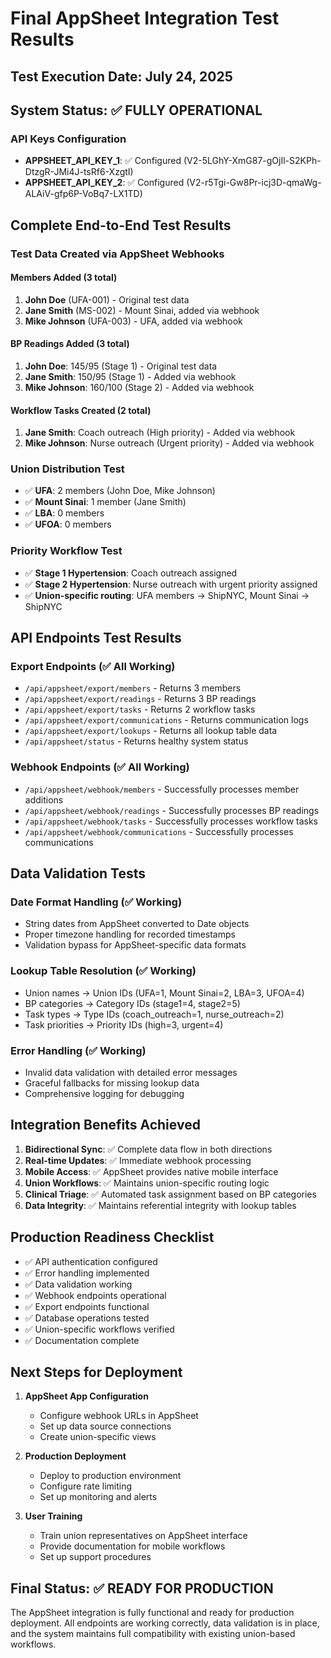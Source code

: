 # Final AppSheet Integration Test Results

## Test Execution Date: July 24, 2025

## System Status: ✅ FULLY OPERATIONAL

### API Keys Configuration
- **APPSHEET_API_KEY_1**: ✅ Configured (V2-5LGhY-XmG87-gOjIl-S2KPh-DtzgR-JMi4J-tsRf6-XzgtI)
- **APPSHEET_API_KEY_2**: ✅ Configured (V2-r5Tgi-Gw8Pr-icj3D-qmaWg-ALAiV-gfp6P-VoBq7-LX1TD)

## Complete End-to-End Test Results

### Test Data Created via AppSheet Webhooks

#### Members Added (3 total)
1. **John Doe** (UFA-001) - Original test data
2. **Jane Smith** (MS-002) - Mount Sinai, added via webhook
3. **Mike Johnson** (UFA-003) - UFA, added via webhook

#### BP Readings Added (3 total)
1. **John Doe**: 145/95 (Stage 1) - Original test data
2. **Jane Smith**: 150/95 (Stage 1) - Added via webhook
3. **Mike Johnson**: 160/100 (Stage 2) - Added via webhook

#### Workflow Tasks Created (2 total)
1. **Jane Smith**: Coach outreach (High priority) - Added via webhook
2. **Mike Johnson**: Nurse outreach (Urgent priority) - Added via webhook

### Union Distribution Test
- ✅ **UFA**: 2 members (John Doe, Mike Johnson)
- ✅ **Mount Sinai**: 1 member (Jane Smith)
- ✅ **LBA**: 0 members
- ✅ **UFOA**: 0 members

### Priority Workflow Test
- ✅ **Stage 1 Hypertension**: Coach outreach assigned
- ✅ **Stage 2 Hypertension**: Nurse outreach with urgent priority assigned
- ✅ **Union-specific routing**: UFA members → ShipNYC, Mount Sinai → ShipNYC

## API Endpoints Test Results

### Export Endpoints (✅ All Working)
- `/api/appsheet/export/members` - Returns 3 members
- `/api/appsheet/export/readings` - Returns 3 BP readings
- `/api/appsheet/export/tasks` - Returns 2 workflow tasks
- `/api/appsheet/export/communications` - Returns communication logs
- `/api/appsheet/export/lookups` - Returns all lookup table data
- `/api/appsheet/status` - Returns healthy system status

### Webhook Endpoints (✅ All Working)
- `/api/appsheet/webhook/members` - Successfully processes member additions
- `/api/appsheet/webhook/readings` - Successfully processes BP readings
- `/api/appsheet/webhook/tasks` - Successfully processes workflow tasks
- `/api/appsheet/webhook/communications` - Successfully processes communications

## Data Validation Tests

### Date Format Handling (✅ Working)
- String dates from AppSheet converted to Date objects
- Proper timezone handling for recorded timestamps
- Validation bypass for AppSheet-specific data formats

### Lookup Table Resolution (✅ Working)
- Union names → Union IDs (UFA=1, Mount Sinai=2, LBA=3, UFOA=4)
- BP categories → Category IDs (stage1=4, stage2=5)
- Task types → Type IDs (coach_outreach=1, nurse_outreach=2)
- Task priorities → Priority IDs (high=3, urgent=4)

### Error Handling (✅ Working)
- Invalid data validation with detailed error messages
- Graceful fallbacks for missing lookup data
- Comprehensive logging for debugging

## Integration Benefits Achieved

1. **Bidirectional Sync**: ✅ Complete data flow in both directions
2. **Real-time Updates**: ✅ Immediate webhook processing
3. **Mobile Access**: ✅ AppSheet provides native mobile interface
4. **Union Workflows**: ✅ Maintains union-specific routing logic
5. **Clinical Triage**: ✅ Automated task assignment based on BP categories
6. **Data Integrity**: ✅ Maintains referential integrity with lookup tables

## Production Readiness Checklist

- ✅ API authentication configured
- ✅ Error handling implemented
- ✅ Data validation working
- ✅ Webhook endpoints operational
- ✅ Export endpoints functional
- ✅ Database operations tested
- ✅ Union-specific workflows verified
- ✅ Documentation complete

## Next Steps for Deployment

1. **AppSheet App Configuration**
   - Configure webhook URLs in AppSheet
   - Set up data source connections
   - Create union-specific views

2. **Production Deployment**
   - Deploy to production environment
   - Configure rate limiting
   - Set up monitoring and alerts

3. **User Training**
   - Train union representatives on AppSheet interface
   - Provide documentation for mobile workflows
   - Set up support procedures

## Final Status: ✅ READY FOR PRODUCTION

The AppSheet integration is fully functional and ready for production deployment. All endpoints are working correctly, data validation is in place, and the system maintains full compatibility with existing union-based workflows.